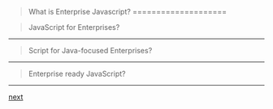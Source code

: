 > What is Enterprise Javascript?
====================

> JavaScript for Enterprises?
---
> Script for Java-focused Enterprises?
---
> Enterprise ready JavaScript?
---


[next](3_mission.md)

